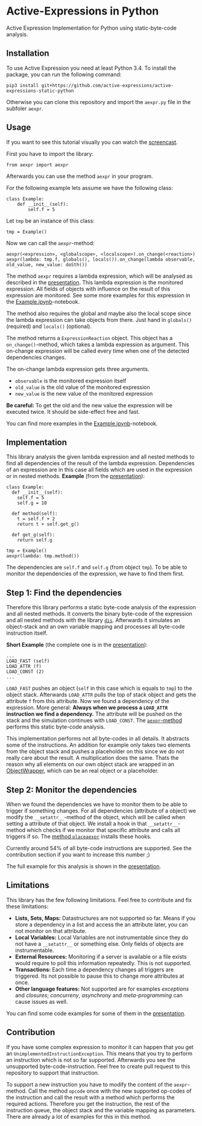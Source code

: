 # Active-Expressions in Python

Active Expression Implementation for Python using static-byte-code analysis.

## Installation

To use Active Expression you need at least Python 3.4.
To install the package, you can run the following command:

```
pip3 install git+https://github.com/active-expressions/active-expressions-static-python
```

Otherwise you can clone this repository and import the `aexpr.py` file in the subfoler `aexpr`.

## Usage

If you want to see this tutorial visually you can watch the [screencast](https://github.com/active-expressions/active-expressions-static-python/tree/master/screencast).

First you have to import the library:

```
from aexpr import aexpr
```

Afterwards you can use the method `aexpr` in your program.

For the following example lets assume we have the following class:

```
class Example:
    def __init__(self):
        self.f = 5
```

Let `tmp` be an instance of this class:

```
tmp = Example()
```

Now we can call the `aexpr`-method:

```
aexpr(<expression>, <globalscope>, <localscope>).on_change(<reaction>)
aexpr(lambda: tmp.f, globals(), locals()).on_change(lambda observable, old_value, new_value: doSth())
```

The method `aexpr` requires a lambda expression, which will be analysed as described in the [presentation](https://github.com/active-expressions/active-expressions-static-python/blob/master/presentation/presentation.pdf).
This lambda expression is the monitored expression.
All fields of objects with influence on the result of this expression are monitored.
See some more examples for this expression in the [Example.ipynb](https://github.com/active-expressions/active-expressions-static-python/blob/master/Examples.ipynb)-notebook.

The method also requires the global and maybe also the local scope since the lambda expression can take objects from there.
Just hand in `globals()` (required) and `locals()` (optional).

The method returns a `ExpressionReaction` object.
This object has a `on_change()`-method, which takes a lambda expression as argument.
This on-change expression will be called every time when one of the detected dependencies changes.

The on-change lambda expression gets three arguments.

 - `observable` is the monitored expression itself
 - `old_value` is the old value of the monitored expression
 - `new_value` is the new value of the monitored expression

**Be careful:** To get the old and the new value the expression will be executed twice. It should be side-effect free and fast.

You can find more examples in the [Example.ipynb](https://github.com/active-expressions/active-expressions-static-python/blob/master/Examples.ipynb)-notebook.

## Implementation

This library analysis the given lambda expression and all nested methods to find all dependencies of the result of the lambda expression.
Dependencies of an expression are in this case all fields which are used in the expression or in nested methods.
**Example** (from the [presentation](https://github.com/active-expressions/active-expressions-static-python/blob/master/presentation/presentation.pdf)):

```
class Example:
  def __init__(self):
    self.f = 5
    self.g = 10

  def method(self):
    t = self.f + 2
    return t + self.get_g()

  def get_g(self):
    return self.g

tmp = Example()
aexpr(lambda: tmp.method())
```

The dependencies are `self.f` and `self.g` (from object `tmp`).
To be able to monitor the dependencies of the expression, we have to find them first.

## Step 1: Find the dependencies

Therefore this library performs a static byte-code analysis of the expression and all nested methods.
It converts the binary byte-code of the expression and all nested methods with the library [`dis`](https://docs.python.org/2/library/dis.html).
Afterwards it simulates an object-stack and an own variable mapping and processes all byte-code instruction itself.

**Short Example** (the complete one is in the [presentation](https://github.com/active-expressions/active-expressions-static-python/blob/master/presentation/presentation.pdf)):
```
...
LOAD_FAST (self)
LOAD_ATTR (f)
LOAD_CONST (2)
...
```

`LOAD_FAST` pushes an object (`self` in this case which is equals to `tmp`) to the object stack.
Afterwards `LOAD_ATTR` pulls the top of stack object and gets the attribute `f` from this attribute.
Now we found a dependency of the expression.
More general: **Always when we process a `LOAD_ATTR` instruction we find a dependency.**
The attribute will be pushed on the stack and the simulation continues with `LOAD_CONST`.
The [`aexpr`-method](https://github.com/active-expressions/active-expressions-static-python/blob/master/aexpr/aexpr.py#L72) performs this static byte-code analysis.

This implementation performs not all byte-codes in all details.
It abstracts some of the instructions.
An addition for example only takes two elements from the object stack and pushes a placeholder on this since we do not really care about the result.
A multiplication does the same.
Thats the reason why all elements on our own object stack are wrapped in an [ObjectWrapper](https://github.com/active-expressions/active-expressions-static-python/blob/master/aexpr/aexpr.py#L29), which can be an real object or a placeholder.

## Step 2: Monitor the dependencies

When we found the dependencies we have to monitor them to be able to trigger if something changes.
For all dependencies (attribute of a object) we modify the `__setattr__`-method of the object, which will be called when setting a attribute of that object.
We install a hook in that `__setattr__`-method which checks if we monitor that specific attribute and calls all triggers if so.
The [method `placeaexpr`](https://github.com/active-expressions/active-expressions-static-python/blob/master/aexpr/aexpr.py#L46) installs these hooks.

Currently around 54% of all byte-code instructions are supported.
See the contribution section if you want to increase this number ;)

The full example for this analysis is shown in the [presentation](https://github.com/active-expressions/active-expressions-static-python/blob/master/presentation/presentation.pdf).

## Limitations

This library has the few following limitations. Feel free to contribute and fix these limitations:

 - **Lists, Sets, Maps:** Datastructures are not supported so far. Means if you store a dependency in a list and access the an attribute later, you can not monitor on that attribute.
 - **Local Variables:** Local Variables are not instrumentable since they do not have a `__setattr__` or something else. Only fields of objects are instrumentable.
 - **External Resources:** Monitoring if a server is available or a file exists would require to poll this information repeatedly. This is not supported.
 - **Transactions:** Each time a dependency changes all triggers are triggered. Its not possible to pause this to change more attributes at once.
 - **Other language features:** Not supported are for examples *exceptions* and *closures*; *concurreny*, *asynchrony* and *meta-programming* can cause issues as well.

You can find some code examples for some of them in the [presentation](https://github.com/active-expressions/active-expressions-static-python/blob/master/presentation/presentation.pdf).

## Contribution

If you have some complex expression to monitor it can happen that you get an `UnimplementedInstructionException`.
This means that you try to perform an instruction which is not so far supported.
Afterwards you see the unsupported byte-code-instruction.
Feel free to create pull request to this repository to support that instruction.

To support a new instruction you have to modify the content of the `aexpr`-method.
Call the method `opcode` once with the new supported op-codes of the instruction and call the result with a method which performs the required actions.
Therefore you get the instruction, the rest of the instruction queue, the object stack and the variable mapping as parameters.
There are already a lot of examples for this in this method.
